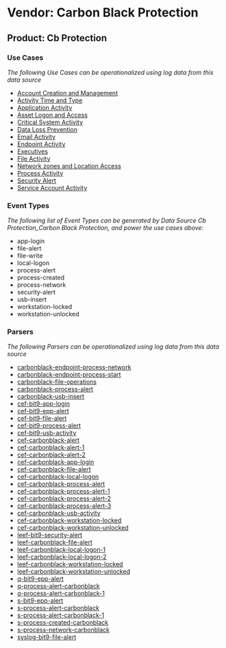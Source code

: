 Vendor: Carbon Black Protection
===============================
Product: Cb Protection
----------------------

### Use Cases

_The following Use Cases can be operationalized using log data from this data source_

* [Account Creation and Management](usecase_account_creation_and_management.md)
* [Activity Time  and Type](usecase_activity_time__and_type.md)
* [Application Activity](usecase_application_activity.md)
* [Asset Logon and Access](usecase_asset_logon_and_access.md)
* [Critical System Activity](usecase_critical_system_activity.md)
* [Data Loss Prevention](usecase_data_loss_prevention.md)
* [Email Activity](usecase_email_activity.md)
* [Endpoint Activity](usecase_endpoint_activity.md)
* [Executives](usecase_executives.md)
* [File Activity](usecase_file_activity.md)
* [Network zones and Location Access](usecase_network_zones_and_location_access.md)
* [Process Activity](usecase_process_activity.md)
* [Security Alert](usecase_security_alert.md)
* [Service Account Activity](usecase_service_account_activity.md)


### Event Types

_The following list of Event Types can be generated by Data Source Cb Protection_Carbon Black Protection, and power the use cases above:_

- app-login
- file-alert
- file-write
- local-logon
- process-alert
- process-created
- process-network
- security-alert
- usb-insert
- workstation-locked
- workstation-unlocked


### Parsers

_The following Parsers can be operationalized using log data from this data source_

* [carbonblack-endpoint-process-network](parserContent_carbonblack-endpoint-process-network.md)
* [carbonblack-endpoint-process-start](parserContent_carbonblack-endpoint-process-start.md)
* [carbonblack-file-operations](parserContent_carbonblack-file-operations.md)
* [carbonblack-process-alert](parserContent_carbonblack-process-alert.md)
* [carbonblack-usb-insert](parserContent_carbonblack-usb-insert.md)
* [cef-bit9-app-login](parserContent_cef-bit9-app-login.md)
* [cef-bit9-epp-alert](parserContent_cef-bit9-epp-alert.md)
* [cef-bit9-file-alert](parserContent_cef-bit9-file-alert.md)
* [cef-bit9-process-alert](parserContent_cef-bit9-process-alert.md)
* [cef-bit9-usb-activity](parserContent_cef-bit9-usb-activity.md)
* [cef-carbonblack-alert](parserContent_cef-carbonblack-alert.md)
* [cef-carbonblack-alert-1](parserContent_cef-carbonblack-alert-1.md)
* [cef-carbonblack-alert-2](parserContent_cef-carbonblack-alert-2.md)
* [cef-carbonblack-app-login](parserContent_cef-carbonblack-app-login.md)
* [cef-carbonblack-file-alert](parserContent_cef-carbonblack-file-alert.md)
* [cef-carbonblack-local-logon](parserContent_cef-carbonblack-local-logon.md)
* [cef-carbonblack-process-alert](parserContent_cef-carbonblack-process-alert.md)
* [cef-carbonblack-process-alert-1](parserContent_cef-carbonblack-process-alert-1.md)
* [cef-carbonblack-process-alert-2](parserContent_cef-carbonblack-process-alert-2.md)
* [cef-carbonblack-process-alert-3](parserContent_cef-carbonblack-process-alert-3.md)
* [cef-carbonblack-usb-activity](parserContent_cef-carbonblack-usb-activity.md)
* [cef-carbonblack-workstation-locked](parserContent_cef-carbonblack-workstation-locked.md)
* [cef-carbonblack-workstation-unlocked](parserContent_cef-carbonblack-workstation-unlocked.md)
* [leef-bit9-security-alert](parserContent_leef-bit9-security-alert.md)
* [leef-carbonblack-file-alert](parserContent_leef-carbonblack-file-alert.md)
* [leef-carbonblack-local-logon-1](parserContent_leef-carbonblack-local-logon-1.md)
* [leef-carbonblack-local-logon-2](parserContent_leef-carbonblack-local-logon-2.md)
* [leef-carbonblack-workstation-locked](parserContent_leef-carbonblack-workstation-locked.md)
* [leef-carbonblack-workstation-unlocked](parserContent_leef-carbonblack-workstation-unlocked.md)
* [q-bit9-epp-alert](parserContent_q-bit9-epp-alert.md)
* [q-process-alert-carbonblack](parserContent_q-process-alert-carbonblack.md)
* [q-process-alert-carbonblack-1](parserContent_q-process-alert-carbonblack-1.md)
* [s-bit9-epp-alert](parserContent_s-bit9-epp-alert.md)
* [s-process-alert-carbonblack](parserContent_s-process-alert-carbonblack.md)
* [s-process-alert-carbonblack-1](parserContent_s-process-alert-carbonblack-1.md)
* [s-process-created-carbonblack](parserContent_s-process-created-carbonblack.md)
* [s-process-network-carbonblack](parserContent_s-process-network-carbonblack.md)
* [syslog-bit9-file-alert](parserContent_syslog-bit9-file-alert.md)
